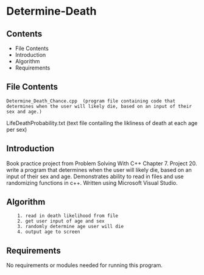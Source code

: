 # Determine-Death

Contents
---------------------
* File Contents
* Introduction
* Algorithm
* Requirements

## File Contents
	
	Determine_Death_Chance.cpp  (program file containing code that determines when the user will likely die, based on an input of their sex and age.)
  LifeDeathProbability.txt    (text file contailing the likliness of death at each age per sex)

## Introduction
Book practice project from Problem Solving With C++ Chapter 7. Project 20.
write a program that determines when the user will likely die, based on an input of their sex and age. Demonstrates ability to read in files and use randomizing functions in c++.
Written using Microsoft Visual Studio. 

## Algorithm

		1. read in death likelihood from file
		2. get user input of age and sex
		3. randomly determine age user will die
		4. output age to screen

## Requirements
No requirements or modules needed for running this program.
